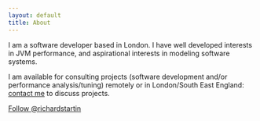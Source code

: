 ```yaml
---
layout: default
title: About
---
```


I am a software developer based in London. I have well developed interests in JVM performance, and aspirational interests in modeling software systems. 

I am available for consulting projects (software development and/or performance analysis/tuning) remotely or in London/South East England: [contact me](richard@openkappa.co.uk) to discuss projects. 

<a href="https://twitter.com/richardstartin?ref_src=twsrc%5Etfw" class="twitter-follow-button" data-show-count="false">Follow @richardstartin</a><script async src="https://platform.twitter.com/widgets.js" charset="utf-8"></script>
